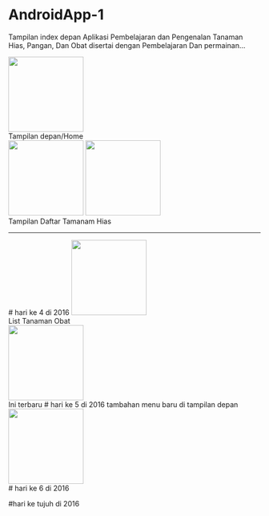 # AndroidApp-1
Tampilan index depan
Aplikasi Pembelajaran dan Pengenalan Tanaman Hias, Pangan, Dan Obat disertai dengan Pembelajaran Dan permainan...

<img src="https://scontent-sin1-1.xx.fbcdn.net/hphotos-xfa1/v/t1.0-9/12400959_965086096911431_9100901935021836051_n.jpg?oh=fb8c799a7018f686ce54b62cf549f666&oe=571BD953" width="150px"/><br/> Tampilan depan/Home<br/>
<img src="https://scontent-sin1-1.xx.fbcdn.net/hphotos-xap1/v/t1.0-9/12410558_965086486911392_7232648222129163941_n.jpg?oh=20a332621c5f36c195abe86e05af0cad&oe=571D4E00" width="150px"/>
<img src="https://scontent-sin1-1.xx.fbcdn.net/hphotos-xpa1/v/t1.0-9/1001971_965086736911367_7702032605825443312_n.jpg?oh=6ec15b6b20da3789fe90351e22bb2f24&oe=571D3EBC" width="150px" />
<br/>Tampilan Daftar Tamanam Hias<br/>
<hr/>
# hari ke 4 di 2016
<img src="https://scontent-sin1-1.xx.fbcdn.net/hphotos-xfp1/v/t1.0-9/1003586_965576260195748_3680214295368551411_n.jpg?oh=206651ffc256ef2c7a092a5e267e961b&oe=57095BB2" width="150px"/><br/>
List Tanaman Obat<br/>
<img src="https://scontent-sin1-1.xx.fbcdn.net/hphotos-xat1/v/t1.0-9/10624641_965581606861880_7741738159352526512_n.jpg?oh=0dd8303be298ed9c7c8122bc82ec843e&oe=571A83EF" width="150px"><br/>
Ini terbaru
# hari ke 5 di 2016
tambahan menu baru di tampilan depan<br/>
<img src="https://scontent-sin1-1.xx.fbcdn.net/hphotos-xta1/v/t1.0-9/926_966217800131594_1622636929907622109_n.jpg?oh=2321df0b9aec761011374e9ae2666c6b&oe=5712F652" width="150px">
<br/>
# hari ke 6 di 2016

#hari ke tujuh di 2016
